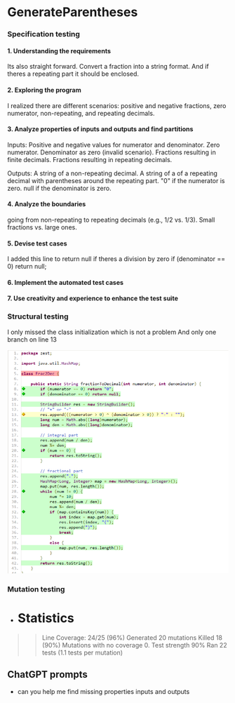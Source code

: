 # GenerateParentheses

### Specification testing

#### 1. Understanding the requirements
Its also straight forward. Convert a fraction into a string format. And if theres a repeating part it should be enclosed.
#### 2. Exploring the program
I realized there are different scenarios: positive and negative fractions, zero numerator, non-repeating, and repeating decimals.
#### 3. Analyze properties of inputs and outputs and find partitions
Inputs:
Positive and negative values for numerator and denominator.
Zero numerator.
Denominator as zero (invalid scenario).
Fractions resulting in finite decimals.
Fractions resulting in repeating decimals.

Outputs:
A string of a non-repeating decimal.
A string of a of a repeating decimal with parentheses around the repeating part.
"0" if the numerator is zero.
null if the denominator is zero.
#### 4. Analyze the boundaries
going from non-repeating to repeating decimals (e.g., 1/2 vs. 1/3).
Small fractions vs. large ones.

#### 5. Devise test cases
I added this line to return null if theres a division by zero
        if (denominator == 0) return null;
#### 6. Implement the automated test cases

#### 7. Use creativity and experience to enhance the test suite

### Structural testing
I only missed the class initialization which is not a problem
And only one branch on line 13

![img.png](img.png)
### Mutation testing
- Statistics
  ================================================================================
>> Line Coverage: 24/25 (96%)
>> Generated 20 mutations Killed 18 (90%)
>> Mutations with no coverage 0. Test strength 90%
>> Ran 22 tests (1.1 tests per mutation)

## ChatGPT prompts
- can you help me find missing properties inputs and outputs